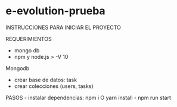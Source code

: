 # e-evolution-prueba

INSTRUCCIONES PARA INICIAR EL PROYECTO

REQUERIMIENTOS 
  - mongo db
  - npm y node.js > -V 10
 
 Mongodb
   - crear base de datos: task
   - crear colecciones (users, tasks)
   
  PASOS
    - instalar dependencias: npm i O yarn install 
    - npm run start 
